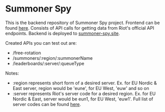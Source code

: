 # Summoner Spy

This is the backend repository of Summoner Spy project. Frontend can be found [here](https://github.com/marinactonci/SummonerSpy-client).
Consists of API calls for getting data from Riot's official API endpoints.
Backend is deployed to [summoner-spy.site](https://summoner-spy.site/).

Created APIs you can test out are:
- /free-rotation
- /summoners/:region/:summonerName
- /leaderboards/:server/:queueType

Notes:
- :region represents short form of a desired server. Ex. for EU Nordic & East server, region would be 'eune', for EU West, 'euw' and so on
- :server represents Riot's server code for a desired region. Ex. for EU Nordic & East, server would be eun1, for EU West, 'euw1'. Full list of server codes can be found [here](https://developer.riotgames.com/docs/lol#routing-values).
